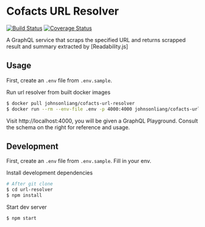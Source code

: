 # Cofacts URL Resolver

[![Build Status](https://travis-ci.org/cofacts/url-resolver.svg?branch=master)](https://travis-ci.org/cofacts/url-resolver) [![Coverage Status](https://coveralls.io/repos/github/cofacts/url-resolver/badge.svg?branch=master)](https://coveralls.io/github/cofacts/url-resolver?branch=master)

A GraphQL service that scraps the specified URL and returns scrapped result and summary extracted by
[Readability.js]

## Usage

First, create an `.env` file from `.env.sample`.

Run url resolver from built docker images

```bash
$ docker pull johnsonliang/cofacts-url-resolver
$ docker run --rm --env-file .env -p 4000:4000 johnsonliang/cofacts-url-resolver
```

Visit http://localhost:4000, you will be given a GraphQL Playground. Consult the schema on the right
for reference and usage.

## Development

First, create an `.env` file from `.env.sample`. Fill in your env.

Install development dependencies

```bash
# After git clone
$ cd url-resolver
$ npm install
```

Start dev server

```bash
$ npm start
```
